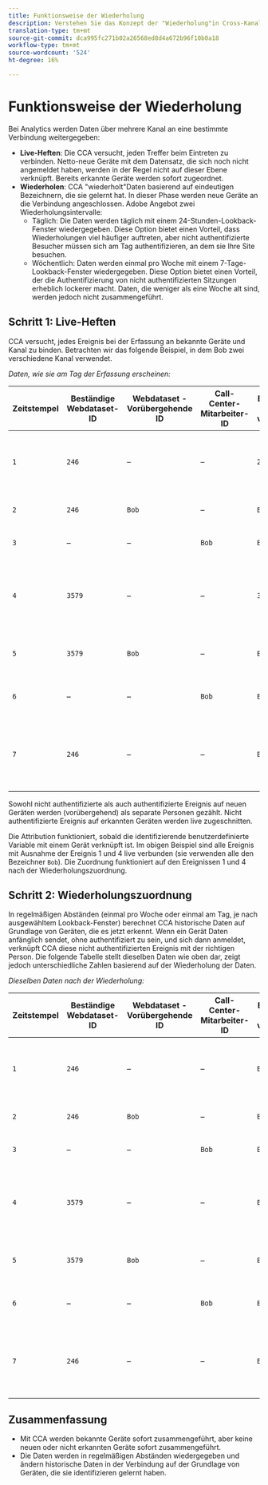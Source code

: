 ```yaml
---
title: Funktionsweise der Wiederholung
description: Verstehen Sie das Konzept der "Wiederholung"in Cross-Kanal Analytics.
translation-type: tm+mt
source-git-commit: dca995fc271b02a26568ed8d4a672b96f10b0a18
workflow-type: tm+mt
source-wordcount: '524'
ht-degree: 16%

---
```



# Funktionsweise der Wiederholung

Bei Analytics werden Daten über mehrere Kanal an eine bestimmte Verbindung weitergegeben:

* **Live-Heften**: Die CCA versucht, jeden Treffer beim Eintreten zu verbinden. Netto-neue Geräte mit dem Datensatz, die sich noch nicht angemeldet haben, werden in der Regel nicht auf dieser Ebene verknüpft. Bereits erkannte Geräte werden sofort zugeordnet.
* **Wiederholen**: CCA &quot;wiederholt&quot;Daten basierend auf eindeutigen Bezeichnern, die sie gelernt hat. In dieser Phase werden neue Geräte an die Verbindung angeschlossen. Adobe Angebot zwei Wiederholungsintervalle:
   * Täglich: Die Daten werden täglich mit einem 24-Stunden-Lookback-Fenster wiedergegeben. Diese Option bietet einen Vorteil, dass Wiederholungen viel häufiger auftreten, aber nicht authentifizierte Besucher müssen sich am Tag authentifizieren, an dem sie Ihre Site besuchen.
   * Wöchentlich: Daten werden einmal pro Woche mit einem 7-Tage-Lookback-Fenster wiedergegeben. Diese Option bietet einen Vorteil, der die Authentifizierung von nicht authentifizierten Sitzungen erheblich lockerer macht. Daten, die weniger als eine Woche alt sind, werden jedoch nicht zusammengeführt.

## Schritt 1: Live-Heften

CCA versucht, jedes Ereignis bei der Erfassung an bekannte Geräte und Kanal zu binden. Betrachten wir das folgende Beispiel, in dem Bob zwei verschiedene Kanal verwendet.

*Daten, wie sie am Tag der Erfassung erscheinen:*

| Zeitstempel | Beständige Webdataset-ID | Webdataset - Vorübergehende ID | Call-Center-Mitarbeiter-ID | Benutzer-ID verwendet | Erläuterung des Treffers | Metrik &quot;Personen&quot;(kumulativ) |
| --- | --- | --- | --- | --- | --- | --- |
| `1` | `246` | – | – | `246` | Bob besucht Ihre Site auf seinem Desktop, nicht authentifiziert | `1` (246) |
| `2` | `246` | `Bob` | – | `Bob` | Bob meldet sich auf dem Desktop an | `2` (246 und Bob) |
| `3` | – | – | `Bob` | `Bob` | Bob ruft den Kundendienst an | `2` (246 und Bob) |
| `4` | `3579` | – | – | `3579` | Bob greift auf Ihre Website auf seinem Mobilgerät zu, das nicht authentifiziert ist | `3` (246, Bob und 3579) |
| `5` | `3579` | `Bob` | – | `Bob` | Bob meldet sich über Mobilgeräte an | `3` (246, Bob und 3579) |
| `6` | – | – | `Bob` | `Bob` | Bob ruft erneut den Kundendienst an | `3` (246, Bob und 3579) |
| `7` | `246` | – | – | `Bob` | Bob besucht Ihre Site erneut auf seinem Desktop, nicht authentifiziert | `3` (246, Bob und 3579) |

Sowohl nicht authentifizierte als auch authentifizierte Ereignis auf neuen Geräten werden (vorübergehend) als separate Personen gezählt. Nicht authentifizierte Ereignis auf erkannten Geräten werden live zugeschnitten.

Die Attribution funktioniert, sobald die identifizierende benutzerdefinierte Variable mit einem Gerät verknüpft ist. Im obigen Beispiel sind alle Ereignis mit Ausnahme der Ereignis 1 und 4 live verbunden (sie verwenden alle den Bezeichner `Bob`). Die Zuordnung funktioniert auf den Ereignissen 1 und 4 nach der Wiederholungszuordnung.

## Schritt 2: Wiederholungszuordnung

In regelmäßigen Abständen (einmal pro Woche oder einmal am Tag, je nach ausgewähltem Lookback-Fenster) berechnet CCA historische Daten auf Grundlage von Geräten, die es jetzt erkennt. Wenn ein Gerät Daten anfänglich sendet, ohne authentifiziert zu sein, und sich dann anmeldet, verknüpft CCA diese nicht authentifizierten Ereignis mit der richtigen Person. Die folgende Tabelle stellt dieselben Daten wie oben dar, zeigt jedoch unterschiedliche Zahlen basierend auf der Wiederholung der Daten.

*Dieselben Daten nach der Wiederholung:*

| Zeitstempel | Beständige Webdataset-ID | Webdataset - Vorübergehende ID | Call-Center-Mitarbeiter-ID | Benutzer-ID verwendet | Erläuterung des Treffers | Metrik &quot;Personen&quot;(kumulativ) |
| --- | --- | --- | --- | --- | --- | --- |
| `1` | `246` | – | – | `Bob` | Bob besucht Ihre Site auf seinem Desktop, nicht authentifiziert | `1` (Bob) |
| `2` | `246` | `Bob` | – | `Bob` | Bob meldet sich auf dem Desktop an | `1` (Bob) |
| `3` | – | – | `Bob` | `Bob` | Bob ruft den Kundendienst an | `1` (Bob) |
| `4` | `3579` | – | – | `Bob` | Bob greift auf Ihre Website auf seinem Mobilgerät zu, das nicht authentifiziert ist | `1` (Bob) |
| `5` | `3579` | `Bob` | – | `Bob` | Bob meldet sich über Mobilgeräte an | `1` (Bob) |
| `6` | – | – | `Bob` | `Bob` | Bob ruft erneut den Kundendienst an | `1` (Bob) |
| `7` | `246` | – | – | `Bob` | Bob besucht Ihre Site erneut auf seinem Desktop, nicht authentifiziert | `1` (Bob) |

## Zusammenfassung

* Mit CCA werden bekannte Geräte sofort zusammengeführt, aber keine neuen oder nicht erkannten Geräte sofort zusammengeführt.
* Die Daten werden in regelmäßigen Abständen wiedergegeben und ändern historische Daten in der Verbindung auf der Grundlage von Geräten, die sie identifizieren gelernt haben.

